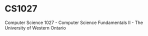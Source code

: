 # CS1027
Computer Science 1027 - Computer Science Fundamentals II - The University of Western Ontario
